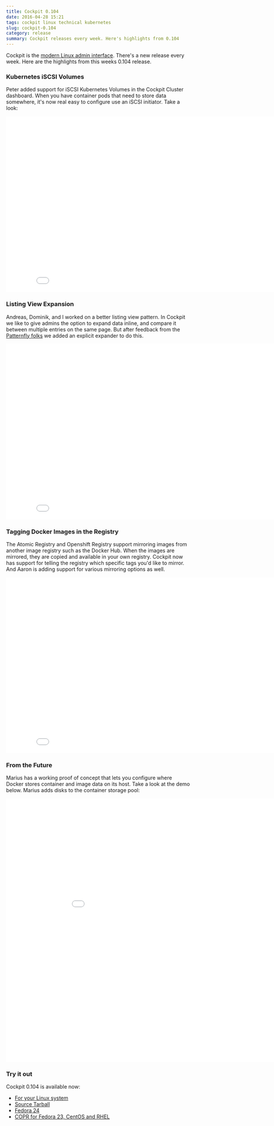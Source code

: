 ```yaml
---
title: Cockpit 0.104
date: 2016-04-28 15:21
tags: cockpit linux technical kubernetes
slug: cockpit-0.104
category: release
summary: Cockpit releases every week. Here's highlights from 0.104
---
```


Cockpit is the [modern Linux admin interface](http://cockpit-project.org/). There's a new release every week. Here are the highlights from this weeks 0.104 release.


### Kubernetes iSCSI Volumes

Peter added support for iSCSI Kubernetes Volumes in the Cockpit Cluster dashboard. When you
have container pods that need to store data somewhere, it's now real easy to configure use
an iSCSI initiator. Take a look:

<iframe width="853" height="480" src="//youtube.com/embed/ytNGsIDYNSQ" frameborder="0" allowfullscreen></iframe>


### Listing View Expansion

Andreas, Dominik, and I worked on a better listing view pattern. In Cockpit we like to give
admins the option to expand data inline, and compare it between multiple entries on the same
page. But after feedback from the [Patternfly folks](https://www.patternfly.org/) we added an
explicit expander to do this.

<iframe width="853" height="480" src="//youtube.com/embed/myXr_hnr5Jg" frameborder="0" allowfullscreen></iframe>


### Tagging Docker Images in the Registry

The Atomic Registry and Openshift Registry support mirroring images from another image registry
such as the Docker Hub. When the images are mirrored, they are copied and available in your
own registry. Cockpit now has support for telling the registry which specific tags you'd like
to mirror. And Aaron is adding support for various mirroring options as well.

<iframe width="853" height="480" src="//youtube.com/embed/MJzqob5AYI8" frameborder="0" allowfullscreen></iframe>


### From the Future

Marius has a working proof of concept that lets you configure where Docker stores container and image
data on its host. Take a look at the demo below. Marius adds disks to the container storage pool:

<iframe width="960" height="720" src="//youtube.com/embed/9YiG4AY6HeY?rel=0" frameborder="0" allowfullscreen></iframe>


### Try it out

Cockpit 0.104 is available now:

 * [For your Linux system](http://cockpit-project.org/running.html)
 * [Source Tarball](https://github.com/cockpit-project/cockpit/releases/tag/0.104)
 * [Fedora 24](https://bodhi.fedoraproject.org/updates/cockpit-0.104-1.fc24)
 * [COPR for Fedora 23, CentOS and RHEL](https://copr.fedoraproject.org/coprs/g/cockpit/cockpit-preview/)

